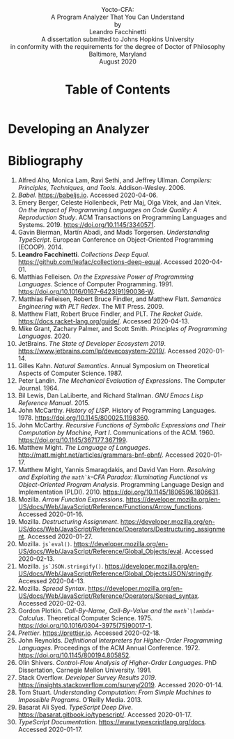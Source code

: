 <!DOCTYPE html>
<html lang="en">
<head>
<title>Yocto-CFA: A Program Analyzer That You Can Understand</title>
<meta name="author" content="Leandro Facchinetti">
<meta name="subject" content="TODO">
<meta name="keywords" content="todo, todo, ...">
</head>
<body>
<header>
<div class="title-page">
<div class="title">Yocto-CFA:<br>A Program Analyzer That You Can Understand</div>
<div class="author">by<br>Leandro Facchinetti</div>
<div class="statement">A dissertation submitted to Johns Hopkins University<br>in conformity with the requirements for the degree of Doctor of Philosophy</div>
<div class="publishing-location">Baltimore, Maryland<br>August 2020</div>
</div>

<!-- TODO
# Abstract

- **Primary Reader and Advisor:** Dr. Scott Fraser Smith.
- **Readers:** Dr. Zachary Eli Palmer and Dr. Matthew Daniel Green.
-->

<!-- TODO: # Acknowledgements -->

<!-- TODO: # Dedication -->

# Table of Contents

</header>
<main>

<!-- TODO:

# Introduction

- Link to GitHub
-->

# Developing an Analyzer

<!-- TODO: An overview of the rest of the section -->

<!--


## The Analyzed Language: Yocto-JavaScript


Our first decision when developing an analyzer is which language it should analyze. In this dissertation we are interested in analysis techniques for higher-order functions, a feature which is supported by most languages, including JavaScript, Java, Python, Ruby, and so forth.

From all these options, we would like to choose JavaScript because it is the most popular language among programmers~\cite{stack-overflow-developer-survey, jet-brains-developer-survey}, but JavaScript has many features besides higher-order functions that would complicate our analyzer, so we support only a \emph{subset} of JavaScript features that are related to higher-order functions, resulting in a language that we call \emph{Yocto-JavaScript} ($\mathrm{JavaScript} \times 10^{-24}$). By design, every Yocto-JavaScript program is also a JavaScript program, but the converse does not hold.

<fieldset>
<legend><strong>Advanced</strong></legend>

On the surface the choice of analyzed language is important because it determines how difficult the analyzer is to develop, but the analyzed language may also influence the analyzer’s precision and running time. For example, there is an analysis technique called $k$-CFA~\cite{k-cfa} that may be slower when applied to a language with higher-order functions than when applied to a language with objects, because the algorithmic complexity of the former is exponential and of the latter is polynomial~\cite{m-cfa}.

</fieldset>

<fieldset>
<legend><strong>Technical Terms</strong></legend>

Yocto-JavaScript is a representation of something called the \emph{$\lambda$-calculus}~\cite[§~6]{understanding-computation}.

</fieldset>

### Values in Yocto-JavaScript


JavaScript has many kinds of values: strings (for example, \mintinline{js}{"Leandro"}), numbers (for example, \mintinline{js}{29}), arrays (for example, \mintinline{js}{["Leandro", 29]}), objects (for example, \mintinline{js}!{ name: "Leandro", age: 29 }!), and so forth. From all these kinds of values, Yocto-JavaScript supports only one: functions.

An Yocto-JavaScript function is written as \mintinline{js}{<parameter> => <body>}, for example, \mintinline{js}{x => x}, in which the \mintinline{js}{<parameter>} is called \mintinline{js}{x} and the \mintinline{js}{<body>} is a reference to the variable \mintinline{js}{x} (see §~\ref{Operations in Yocto-JavaScript} for more on variable references). An Yocto-JavaScript function must have exactly one parameter. Because an Yocto-JavaScript function is a value, it may be passed as argument in a function call or returned as the result of a function call (see §~\ref{Operations in Yocto-JavaScript} for more on function calls).

<fieldset>
<legend><strong>Technical Terms</strong></legend>

The notation we use for writing functions is something called \emph{arrow function expressions}~\cite{javascript-arrow-function-expressions}. The function given as example is called the \emph{identity} function. The ability of acting as values is what characterizes these functions as \emph{higher-order}.

</fieldset>

### Operations in Yocto-JavaScript


JavaScript has many operations: strings may have its characters accessed (for example, \mintinline{js}{"Leandro"[2]}, which results in \mintinline{js}{"a"}), numbers may be added together (for example, \mintinline{js}{29 + 1}, which results in \mintinline{js}{30}), and so forth. From all these operations, Yocto-JavaScript supports only two: functions may be called and variables may be referenced.

A function call is written as \mintinline{js}{<function>(<argument>)}, for example, \mintinline{js}{f(a)}, in which the \mintinline{js}{<function>} is a hypothetical function \mintinline{js}{f} and the \mintinline{js}{<argument>} is a hypothetical argument \mintinline{js}{a}. An Yocto-JavaScript function call must have exactly one argument (because an Yocto-JavaScript function must have exactly one parameter; see §~\ref{Values in Yocto-JavaScript}). A variable reference is written as a bare identifier, for example, \mintinline{js}{x}.

The following is a complete Yocto-JavaScript program that exemplifies all the supported operations:

```js
(x => x)(y => y)
```

This program is a function call in which the \mintinline{js}{<function>} is \mintinline{js}{x => x} and the \mintinline{js}{<argument>} is \mintinline{js}{y => y}. When called, an Yocto-JavaScript function returns the result of computing its \mintinline{js}{<body>} and the \mintinline{js}{<body>} of \mintinline{js}{x => x} is a reference to the variable \mintinline{js}{x}, so \mintinline{js}{x => x} is a function that returns its argument unchanged and the final result of the example above is \mintinline{js}{y => y}.

In general, all kinds of Yocto-JavaScript expressions (function definitions, function calls, and variable references) may appear in the \mintinline{js}{<body>} of a function definition, or as the \mintinline{js}{<function>} or \mintinline{js}{<argument>} of a call; for example, in the program \mintinline{js}{(f(a))(b)} the function call \mintinline{js}{f(a)} appears as the \mintinline{js}{<function>} of a call.

We use parentheses to resolve ambiguities on where function definitions start and end, and in which order operations are computed. For example, given hypothetical functions \mintinline{js}{f}, \mintinline{js}{g}, and \mintinline{js}{h}, in \mintinline{js}{(f(g))(h)} the call \mintinline{js}{f(g)} happens first and the result is a function that is called with \mintinline{js}{h}, and in \mintinline{js}{f(g(h))} the call \mintinline{js}{g(h)} happens first and the result is passed as argument to \mintinline{js}{f}. If there are no parentheses, then nested function definitions are read right-to-left and a sequence of function calls are read left-to-right; for example, \mintinline{js}{x => y => x} is equivalent to \mintinline{js}{x => (y => x)} and \mintinline{js}{f(a)(b)} is equivalent to \mintinline{js}{(f(a))(b)}.

<fieldset>
<legend><strong>Technical Terms</strong></legend>

The order in which operations are computed is something called their \emph{precedence}, and operations that happen first are said to have \emph{higher precedence}. Because of the order in which they are read, function definitions are said to be \emph{right-associative} and function calls are said to be \emph{left-associative}.

</fieldset>

<fieldset>
<legend><strong>Advanced</strong></legend>


### The Computational Power of Yocto-JavaScript


Yocto-JavaScript has only a few features, which makes it the ideal language for discussing the analysis of higher-order functions, but is it \emph{too} simple? In other words, in the process of pairing down JavaScript to define Yocto-JavaScript, have we removed features that make the language incapable of some computations? Perhaps surprisingly, the answer is negative: Yocto-JavaScript is equivalent to JavaScript (and Java, Python, Ruby, and so forth) in the sense that, with some effort, any program in any one of these languages may be translated into an equivalent program in any other of these languages~\cite[§~6]{understanding-computation}.

As an example of how to carry out this translation, consider a JavaScript function of two parameters: \mintinline{js}{(x, y) => x}. This function is not supported by Yocto-JavaScript because it does not have exactly one parameter (see §~\ref{Values in Yocto-JavaScript}), but we may encode it as a function that receives the first parameter and returns another function that receives the second parameter: \mintinline{js}{x => (y => x)}. Similarly, we may encode a call with multiple arguments as a sequence of calls that passes one argument at a time; for example, \mintinline{js}{f(a, b)} may be encoded as \mintinline{js}{(f(a))(b)}.

<fieldset>
<legend><strong>Technical Terms</strong></legend>

All the languages we are considering are said to be equivalent in terms of \emph{computational power}: they are all \emph{Turing complete}~\cite[§~7]{understanding-computation}. The translation technique for functions with multiple arguments is called \emph{currying}~\cite[page~163]{understanding-computation}.

</fieldset>

For our goal of exploring analysis techniques, we are concerned only with computational power, but it is worth noting that programmers are more interested in other language properties: Does the language promote writing programs of higher quality? (It most probably does not~\cite{code-quality}.) Does the language improve productivity? Does the language work well for the domain of the problem? (For example, we would probably write an operating system in C and a web application in JavaScript, not the other way around.) Is the language more expressive than others? (Perhaps surprisingly, it is possible to make formal arguments about expressiveness without resorting to personal preference and anecdotal evidence~\cite{expressive-power}.) Despite having the same computational power as other languages, Yocto-JavaScript fares badly in these other aspects: it is remarkably unproductive and inexpressive.

### A Formal Grammar for Yocto-JavaScript


The description of Yocto-JavaScript given so far has been informal; the following is a grammar in \emph{Backus–Naur Form}~(BNF)~\cite{bnf}~\cite[§~4.2]{dragon-book} that formalizes it:

\begin{center}
\begin{tabular}{rcll}
$e$ & ::= & $\mintinline{js}{(}x\mintinline{js}{ => }e\mintinline{js}{)}$ | $e\mintinline{js}{(}e\mintinline{js}{)}$ | $x$ & Expressions \\
$x$ & ::= & \mintinline{text}{<A JavaScript Identifier>} & Variables \\
\end{tabular}
\end{center}


</fieldset>

## The Analyzer Language: TypeScript


After choosing our analyzed language (Yocto-JavaScript; see §~\ref{The Analyzed Language: Yocto-JavaScript}), we must decide in which language to develop the analyzer itself. Despite our analyzed language being based on JavaScript, we may choose to develop the analyzer in any language (for example, JavaScript, Java, Python, Ruby, and so forth), because the analyzer treats the analyzed program as data. Still, from all these options, JavaScript does offer some advantages: it is the most popular~\cite{stack-overflow-developer-survey, jet-brains-developer-survey}, and it includes convenient tools to manipulate JavaScript programs (and therefore Yocto-JavaScript programs as well; see §~\ref{Parser} and §~\ref{Step 0: Stringifier}). But JavaScript lacks a way to express the \emph{types} of data structures, functions, and so forth, which we will need (for example, see §~\ref{Data Structures to Represent Yocto-JavaScript Programs}), so we choose to implement our analyzer in a JavaScript extension with support for types called \emph{TypeScript}~\cite{typescript-documentation, typescript-deep-dive, understanding-typescript}.

## Step 0: Substitution-Based Interpreter


Having chosen the analyzed language (Yocto-JavaScript; see §~\ref{The Analyzed Language: Yocto-JavaScript}) and the language in which to develop the analyzer itself (TypeScript; see §~\ref{The Analyzer Language: TypeScript}), we are ready to start the series of Steps in the development of the analyzer. The first Step is an interpreter that executes Yocto-JavaScript programs and produces the same outputs that would be produced by a regular JavaScript interpreter. This is a good starting point for two reasons: first, this interpreter is the basis upon which we will build the analyzer; and second, the outputs of this interpreter are the ground truth against which we will validate the outputs of the analyzer.

### Architecture


Our interpreter is defined as a function called \mintinline{ts}{evaluate()}, which receives as parameter an Yocto-JavaScript program represented as a string and returns the result of running it.

The following are two examples of how we will be able to use \mintinline{ts}{evaluate()} by the end of Step~0 (the \mintinline{ts}{>} represents the console):

```ts
> evaluate("x => x")
"x => x"
> evaluate("(x => x)(y => y)")
"y => y"
```

The implementation of \mintinline{ts}{evaluate()} is separated into three parts called \mintinline{ts}{parse()}, \mintinline{ts}{run()}, and \mintinline{ts}{stringify()}:

\begin{center}
\includegraphics[page = 1]{images.pdf}
\end{center}

```ts
export function evaluate(input: string): string {
  return stringify(run(parse(input)));
}
```

The \mintinline{ts}{parse()} function prepares the \mintinline{ts}{input} for interpretation, converting it from a string into more convenient data structures (see §~\ref{Data Structures to Represent Yocto-JavaScript Programs} for more on these data structures). The \mintinline{ts}{run()} function is responsible for the interpretation itself. The \mintinline{ts}{stringify()} function converts the outputs of \mintinline{ts}{run()} into a human-readable format. In the following sections (§~\ref{Data Structures to Represent Yocto-JavaScript Programs}–§~\ref{An Operational Semantics for the Interpreter}) we address the implementation of \mintinline{ts}{run()}, deferring \mintinline{ts}{parse()} to §~\ref{Parser} and \mintinline{ts}{stringify()} to §~\ref{Step 0: Stringifier}.

In later Steps the implementations of \mintinline{ts}{run()} and \mintinline{ts}{stringify()} will change, but the architecture and therefore the implementations of \mintinline{ts}{evaluate()} and \mintinline{ts}{parse()} will remain the same.

<fieldset>
<legend><strong>Advanced</strong></legend>

The \mintinline{ts}{evaluate()} function is named after a native JavaScript function called \mintinline{ts}{eval()}~\cite{javascript-eval}, which is similar to \mintinline{ts}{evaluate()} but for JavaScript programs instead of Yocto-JavaScript. The \mintinline{ts}{strinfigy()} function is named after a native JavaScript function called \mintinline{ts}{JSON.stringify()}~\cite{javascript-json-stringify}, which is used in the implementation (see §~\ref{Step 1: Stringifier}).

</fieldset>

### Data Structures to Represent Yocto-JavaScript Programs


The \mintinline{ts}{evaluate()} function receives an Yocto-JavaScript program represented as a string (see §~\ref{Architecture}), which is convenient for humans to write and read, but inconvenient for \mintinline{ts}{run()} to manipulate directly, because \mintinline{ts}{run()} is concerned with the \emph{structure} of the program instead of the \emph{text}: from \mintinline{ts}{run()}’s perspective it does not matter, for example, whether a function is written as \mintinline{js}{x => x} or as \mintinline{js}{x=>x}. So before \mintinline{ts}{run()} starts interpreting the program, \mintinline{ts}{parse()} transforms it from a string into more convenient data structures (see §~\ref{Parser} for \mintinline{ts}{parse()}’s implementation).

<fieldset>
<legend><strong>Technical Terms</strong></legend>

The process of converting a program represented as a string into more convenient data structures is known as \emph{parsing}, and the data structures are called the \emph{Abstract Syntax Tree}~(AST) of the program~\cite[§~4]{dragon-book}.

</fieldset>

The following are two examples of Yocto-JavaScript programs followed by the data structures used to represent them, first in a high-level graphical representation and then in an equivalent low-level textual representation:

```ts
> parse("x => x")
```
\includegraphics[page = 2]{images.pdf}
```ts
{
  "type": "ArrowFunctionExpression",
  "params": [
    {
      "type": "Identifier",
      "name": "x"
    }
  ],
  "body": {
    "type": "Identifier",
    "name": "x"
  }
}
```

```ts
> parse("(x => x)(y => y)")
```
\includegraphics[page = 3]{images.pdf}
```ts
{
  "type": "CallExpression",
  "callee": {
    "type": "ArrowFunctionExpression",
    "params": [
      {
        "type": "Identifier",
        "name": "x"
      }
    ],
    "body": {
      "type": "Identifier",
      "name": "x"
    }
  },
  "arguments": [
    {
      "type": "ArrowFunctionExpression",
      "params": [
        {
          "type": "Identifier",
          "name": "y"
        }
      ],
      "body": {
        "type": "Identifier",
        "name": "y"
      }
    }
  ]
}
```

We choose to represent Yocto-JavaScript programs with the data structures above because they follow a specification called ESTree~\cite{estree}, and by adhering to this specification we may reuse tools from the JavaScript ecosystem (see §~\ref{Parser} and §~\ref{Step 0: Stringifier}).

In general, the data structures used to represent Yocto-JavaScript programs are of the following types (written as TypeScript types adapted from the ESTree types~\cite{estree-types} to include only the features supported by Yocto-JavaScript):

```ts
type Expression = ArrowFunctionExpression | CallExpression | Identifier;

type ArrowFunctionExpression = {
  type: "ArrowFunctionExpression";
  params: [Identifier];
  body: Expression;
};

type CallExpression = {
  type: "CallExpression";
  callee: Expression;
  arguments: [Expression];
};

type Identifier = {
  type: "Identifier";
  name: string;
};
```

<fieldset>
<legend><strong>Advanced</strong></legend>

The definitions above correspond to elements of the Yocto-JavaScript grammar (see §~\ref{A Formal Grammar for Yocto-JavaScript}); for example, \mintinline{ts}{Expression} corresponds to $e$.

</fieldset>

In later Steps almost everything about the interpreter will change, but the data structures used to represent Yocto-JavaScript programs will remain the same.

### An Expression That Already Is a Value


\begin{center}
\begin{tabular}{ll}
\textbf{Example Program} & \mintinline{js}{x => x} \\
\textbf{Current Output} & — \\
\textbf{Expected Output} & \mintinline{js}{x => x} \\
\end{tabular}
\end{center}

We start the definition of \mintinline{ts}{run()} by considering the example above. As mentioned in §~\ref{Data Structures to Represent Yocto-JavaScript Programs}, the \mintinline{ts}{run()} function receives as parameter an Yocto-JavaScript program represented as an \mintinline{ts}{Expression}. The \mintinline{ts}{run()} function is then responsible for interpreting the program and producing a value. In Yocto-JavaScript, the only kind of value is a function (see §~\ref{Values in Yocto-JavaScript}), so we start the implementation of \mintinline{ts}{run()} with the following (we use \mintinline{ts}{throw} as a placeholder for code that has not be written yet to prevent the TypeScript compiler from signaling type errors):

```ts
type Value = ArrowFunctionExpression;

function run(expression: Expression): Value {
  throw new Error("NOT IMPLEMENTED YET");
}
```

The first thing that \mintinline{ts}{run()} has to do is determine which type of \mintinline{ts}{expression} it is given:

```ts{2-9}
function run(expression: Expression): Value {
  switch (expression.type) {
    case "ArrowFunctionExpression":
      throw new Error("NOT IMPLEMENTED YET");
    case "CallExpression":
      throw new Error("NOT IMPLEMENTED YET");
    case "Identifier":
      throw new Error("NOT IMPLEMENTED YET");
  }
}
```

In our current example, the \mintinline{ts}{expression} already is a \mintinline{ts}{Value}, so it may be returned unchanged:

```ts{3}
// run()
case "ArrowFunctionExpression":
  return expression;
```

### A Call Involving Immediate Functions


\begin{center}
\begin{tabular}{ll}
\textbf{Example Program} & \mintinline{js}{(x => x)(y => y)} \\
\textbf{Current Output} & \mintinline{text}{NOT IMPLEMENTED YET} \\
\textbf{Expected Output} & \mintinline{js}{y => y} \\
\end{tabular}
\end{center}

Interpreting function calls is the main responsibility of our interpreter. There are several techniques to do this and in Step~0 we use one of the simplest: when the interpreter encounters a function call, it substitutes the variable references in the body of the function that is called with the argument that is passed. This is similar to how we reason about functions in mathematics; for example, given the function $f(x) = x + 1$, we calculate $f(29)$ by substituting the references to $x$ in $f$ with the argument $29$: $f(29) = 29 + 1$. The implementation of this substitution technique starts in this section and will only be complete in §~\ref{Substitution in Function Calls}.

In the example we are considering both the function that is called (\mintinline{js}{x => x}) and the argument (\mintinline{js}{y => y}) are immediate functions, as opposed to being the result of other operations, so for now we may limit the interpreter to handle only this case:

```ts{3-7}
// run()
case "CallExpression":
  if (
    expression.callee.type !== "ArrowFunctionExpression" ||
    expression.arguments[0].type !== "ArrowFunctionExpression"
  )
    throw new Error("NOT IMPLEMENTED YET");
  throw new Error("NOT IMPLEMENTED YET");
```

Next, we unpack the called function (using something called \emph{destructuring assignment}~\cite{javascript-destructuring-assignment}) and the argument:

```ts{8-12}
// run()
case "CallExpression":
  if (
    expression.callee.type !== "ArrowFunctionExpression" ||
    expression.arguments[0].type !== "ArrowFunctionExpression"
  )
    throw new Error("NOT IMPLEMENTED YET");
  const {
    params: [parameter],
    body,
  } = expression.callee;
  const argument = expression.arguments[0];
  throw new Error("NOT IMPLEMENTED YET");
```

Finally, we setup an auxiliary function called \mintinline{ts}{substitute()} that implements the traversal of the \mintinline{ts}{body} looking for references to \mintinline{ts}{parameter} and substituting them:

\begin{center}
\includegraphics[page = 4]{images.pdf}
\end{center}

```ts{13-19}
// run()
case "CallExpression":
  if (
    expression.callee.type !== "ArrowFunctionExpression" ||
    expression.arguments[0].type !== "ArrowFunctionExpression"
  )
    throw new Error("NOT IMPLEMENTED YET");
  const {
    params: [parameter],
    body,
  } = expression.callee;
  const argument = expression.arguments[0];
  const substitutedBody = substitute(body);
  if (substitutedBody.type !== "ArrowFunctionExpression")
    throw new Error("NOT IMPLEMENTED YET");
  return substitutedBody;
  function substitute(expression: Expression): Expression {
    throw new Error("NOT IMPLEMENTED YET");
  }
```

Similar to \mintinline{ts}{run()} itself, \mintinline{ts}{substitute()} starts by determining which type of \mintinline{ts}{expression} is passed to it:

```ts{2-9}
function substitute(expression: Expression): Expression {
  switch (expression.type) {
    case "ArrowFunctionExpression":
      throw new Error("NOT IMPLEMENTED YET");
    case "CallExpression":
      throw new Error("NOT IMPLEMENTED YET");
    case "Identifier":
      throw new Error("NOT IMPLEMENTED YET");
  }
}
```

In our current example the \mintinline{ts}{expression} is \mintinline{ts}{x}, an \mintinline{ts}{Identifier}, and it must be substituted with the \mintinline{ts}{argument}:

\begin{center}
\includegraphics[page = 5]{images.pdf}
\end{center}

```ts{3}
// substitute()
case "Identifier":
  return argument;
```

### Substitution in Function Definitions


\begin{center}
\begin{tabular}{ll}
\textbf{Example Program} & \mintinline{js}{(x => z => x)(y => y)} \\
\textbf{Current Output} & \mintinline{text}{NOT IMPLEMENTED YET} \\
\textbf{Expected Output} & \mintinline{js}{z => y => y} \\
\end{tabular}
\end{center}

When \mintinline{ts}{substitute()} (see §~\ref{A Call Involving Immediate Functions}) starts traversing the \mintinline{ts}{body} of the example above, the \mintinline{ts}{expression} is an \mintinline{ts}{ArrowFunctionExpression} (\mintinline{js}{z => x}), and we want substitution to proceed deeper to find and substitute \mintinline{js}{x}, so we call \mintinline{ts}{substitute()} recursively (we use a feature called \emph{spread syntax}~\cite{javascript-spread-syntax} to build an \mintinline{ts}{expression} based on the existing one with a new \mintinline{ts}{body}):

\begin{center}
\includegraphics[page = 6]{images.pdf}
\end{center}

```ts{3-6}
// substitute()
case "ArrowFunctionExpression":
  return {
    ...expression,
    body: substitute(expression.body),
  };
```

### Name Mismatch

\begin{center}
\begin{tabular}{ll}
\textbf{Example Program} & \mintinline{js}{(x => z => z)(y => y)} \\
\textbf{Current Output} & \mintinline{js}{z => y => y} \\
\textbf{Expected Output} & \mintinline{js}{z => z} \\
\end{tabular}
\end{center}

The implementation of \mintinline{ts}{substitute()} in the case of \mintinline{ts}{Identifier} introduced in §~\ref{A Call Involving Immediate Functions} \emph{always} substitutes variable references, regardless of whether they refer to the \mintinline{ts}{parameter} of the called function. For example, in the program above \mintinline{ts}{substitute()} is substituting the \mintinline{js}{z} even though the \mintinline{ts}{parameter} is \mintinline{js}{x}. To fix this, we check whether the variable reference matches the \mintinline{ts}{parameter}, and if it does not then we prevent the substitution by retuning the variable reference unchanged:

```ts{3}
// substitute()
case "Identifier":
  if (expression.name !== parameter.name) return expression;
  return argument;
```

### Name Reuse


\begin{center}
\begin{tabular}{ll}
\textbf{Example Program} & \mintinline{js}{(x => x => x)(y => y)} \\
\textbf{Current Output} & \mintinline{js}{x => y => y} \\
\textbf{Expected Output} & \mintinline{js}{x => x} \\
\end{tabular}
\end{center}

In the program above, there are two options for the variable reference \mintinline{js}{x} on the right of the second \mintinline{js}{=>}: it may refer to the first (outer) \mintinline{js}{x} on the left of the first \mintinline{js}{=>}, in which case the output of the program would be \mintinline{js}{x => y => y}; or it may refer to the second (inner) \mintinline{js}{x} on the left of the second \mintinline{js}{=>}, in which case the output of the program would be \mintinline{js}{x => x}:

\begin{center}
\includegraphics[page = 7]{images.pdf}
\end{center}

Currently \mintinline{ts}{substitute()} is implementing Option~1, but this leads to an issue: we are not able to reason about the inner function \mintinline{js}{x => x} independently; we must know where it appears and whether a variable called \mintinline{js}{x} is already defined there.

<fieldset>
<legend><strong>Technical Terms</strong></legend>

We say that the problem with Option~1 is that it defeats something called \emph{local reasoning}. We say that Option~2 exhibits a behavior called \emph{shadowing}, and that the outer \mintinline{js}{x} is \emph{shadowed} by the inner \mintinline{js}{x}, because there is no way to refer to the outer \mintinline{js}{x} from the body of the inner function.

</fieldset>

We avoid this issue by modifying \mintinline{ts}{substitute()} to implement Option~2, which is also the choice of JavaScript and every other popular programming language. We change \mintinline{ts}{substitute()}’s behavior when encountering a function definition so that if the parameter of the function definition matches the parameter that \mintinline{ts}{subsitute()} is looking for, then \mintinline{ts}{subsitute()} returns the function unchanged, preventing further substitution (there is no recursive call to \mintinline{ts}{substitute()} in this case):

```ts{3}
// substitute()
case "ArrowFunctionExpression":
  if (expression.params[0].name === parameter.name) return expression;
  return {
    ...expression,
    body: substitute(expression.body),
  };
```

### Substitution in Function Calls


\begin{center}
\begin{tabular}{ll}
\textbf{Example Program} & \mintinline{js}{(x => z => x(x))(y => y)} \\
\textbf{Current Output} & \mintinline{text}{NOT IMPLEMENTED YET} \\
\textbf{Expected Output} & \mintinline{js}{z => (y => y)(y => y)} \\
\end{tabular}
\end{center}

This case is similar to §~\ref{Substitution in Function Definitions}: all \mintinline{ts}{substitute()} has to do is continue traversing the function call recursively:

```ts{3-7}
// substitute()
case "CallExpression":
  return {
    ...expression,
    callee: substitute(expression.callee),
    arguments: [substitute(expression.arguments[0])],
  };
```

### An Argument That Is Not Immediate


\begin{center}
\begin{tabular}{ll}
\textbf{Example Program} & \mintinline{js}{(x => z => x)((a => a)(y => y))} \\
\textbf{Current Output} & \mintinline{text}{NOT IMPLEMENTED YET} \\
\textbf{Expected Output} & \mintinline{js}{z => y => y} \\
\end{tabular}
\end{center}

In all example programs we considered so far the argument to a function call is an immediate function definition, but in general arguments may be the result of function calls themselves. We fix this by calling \mintinline{ts}{run()} recursively on the argument (we also remove the check that the argument is an immediate function definition; if it is, then the recursive call to \mintinline{ts}{run()} returns the immediate function unchanged; see §~\ref{An Expression That Already Is a Value}):

```ts{3-4,9}
// run()
case "CallExpression":
  if (expression.callee.type !== "ArrowFunctionExpression")
    throw new Error("NOT IMPLEMENTED YET");
  const {
    params: [parameter],
    body,
  } = expression.callee;
  const argument = run(expression.arguments[0]);
  const substitutedBody = substitute(body);
  if (substitutedBody.type !== "ArrowFunctionExpression")
    throw new Error("NOT IMPLEMENTED YET");
  return substitutedBody;
  function substitute(expression: Expression): Expression {
    // ...
  }
```

<fieldset>
<legend><strong>Technical Terms</strong></legend>

This technique of calling \mintinline{ts}{run()} recursively to produce an immediate function for the argument characterizes the interpreter as \emph{big-step}.

</fieldset>

<fieldset>
<legend><strong>Advanced</strong></legend>

The notion that the argument is interpreted to produce a value as soon as the function call is encountered characterizes Yocto-JavaScript as a \emph{call-by-value} language~\cite{call-by-name-call-by-value-and-the-lambda-calculus}. JavaScript itself and most other popular programming languages are call-by-value as well, but there is a notable exception, Haskell, which is a \emph{call-by-need} language. In a call-by-need language the argument is interpreted only if it is \emph{needed}, for example, if it is used in the function position of another call (see §~\ref{A Function That Is Not Immediate}), or if it is the result of the program (see §~\ref{Continuing to Run After a Function Call}). In a call-by-need language the result of the program above would be \mintinline{js}{z => ((a => a)(y => y))}. And there is yet another policy for when to interpret arguments called \emph{call-by-name}: the difference between call-by-name and call-by-need is that in a call-by-name language the an argument may be computed multiple times if it is used multiple times, but in a call-by-need language an argument is guaranteed to be computed at most once.

</fieldset>

### A Function That Is Not Immediate


\begin{center}
\begin{tabular}{ll}
\textbf{Example Program} & \mintinline{js}{((z => z)(x => x))(y => y)} \\
\textbf{Current Output} & \mintinline{text}{NOT IMPLEMENTED YET} \\
\textbf{Expected Output} & \mintinline{js}{y => y} \\
\end{tabular}
\end{center}

This is the dual of §~\ref{An Argument That Is Not Immediate} for the called function, and the solution is the same: to call \mintinline{ts}{run()} recursively (we also remove the check of whether the function is immediate):

```ts{6}
// run()
case "CallExpression":
  const {
    params: [parameter],
    body,
  } = run(expression.callee);
  const argument = run(expression.arguments[0]);
  const substitutedBody = substitute(body);
  if (substitutedBody.type !== "ArrowFunctionExpression")
    throw new Error("NOT IMPLEMENTED YET");
  return substitutedBody;
  function substitute(expression: Expression): Expression {
    // ...
  }
```

### Continuing to Run After a Function Call


\begin{center}
\begin{tabular}{ll}
\textbf{Example Program} & \mintinline{js}{(x => (z => z)(x))(y => y)} \\
\textbf{Current Output} & \mintinline{text}{NOT IMPLEMENTED YET} \\
\textbf{Expected Output} & \mintinline{js}{y => y} \\
\end{tabular}
\end{center}

This is similar to §~\ref{An Argument That Is Not Immediate} and §~\ref{A Function That Is Not Immediate}: the result of substitution may be not an immediate function but another call, and more work may be necessary to interpret it. We solve this with yet another recursive call to \mintinline{ts}{evaluate()} (we also remove yet another check and inline the \mintinline{ts}{substitutedBody} variable):

```ts{8}
// run()
case "CallExpression":
  const {
    params: [parameter],
    body,
  } = run(expression.callee);
  const argument = run(expression.arguments[0]);
  return run(substitute(body));
  function substitute(expression: Expression): Expression {
    // ...
  }
```

### A Reference to an Undefined Variable

\begin{center}
\begin{tabular}{ll}
\textbf{Example Program} & \mintinline{js}{(x => y)(y => y)} \\
\textbf{Current Output} & \mintinline{text}{NOT IMPLEMENTED YET} \\
\textbf{Expected Output} & \mintinline{text}{Reference to undefined variable: y} \\
\end{tabular}
\end{center}

The only case in which \mintinline{ts}{run()} may encounter a variable reference directly is if the referenced variable is undefined, otherwise \mintinline{ts}{substitute()} would have already substituted it (see §~\ref{A Call Involving Immediate Functions}–§~\ref{Continuing to Run After a Function Call}). In this case, we throw an exception:

```ts{3}
// run()
case "Identifier":
  throw new Error(`Reference to undefined variable: ${expression.name}`);
```

\begin{center}
\begin{tabular}{ll}
\textbf{Example Program} & \mintinline{js}{x => y} \\
\textbf{Current Output} & \mintinline{js}{x => y} \\
\textbf{Expected Output} & \mintinline{js}{x => y} \\
\end{tabular}
\end{center}

If the reference to an undefined variable occurs in the body of a function that is not called, then we do not reach the case addressed in this section and an exception is not thrown. This is consistent with JavaScript’s behavior.

### The Entire Runner


The implementation of the \mintinline{ts}{run()} function is complete:

```ts{number}
type Value = ArrowFunctionExpression;

function run(expression: Expression): Value {
  switch (expression.type) {
    case "ArrowFunctionExpression":
      return expression;
    case "CallExpression":
      const {
        params: [parameter],
        body,
      } = run(expression.callee);
      const argument = run(expression.arguments[0]);
      return run(substitute(body));
      function substitute(expression: Expression): Expression {
        switch (expression.type) {
          case "ArrowFunctionExpression":
            if (expression.params[0].name === parameter.name) return expression;
            return {
              ...expression,
              body: substitute(expression.body),
            };
          case "CallExpression":
            return {
              ...expression,
              callee: substitute(expression.callee),
              arguments: [substitute(expression.arguments[0])],
            };
          case "Identifier":
            if (expression.name !== parameter.name) return expression;
            return argument;
        }
      }
    case "Identifier":
      throw new Error(`Reference to undefined variable: ${expression.name}`);
  }
}
```

<fieldset>
<legend><strong>Advanced</strong></legend>

### An Operational Semantics for the Interpreter


What we accomplished so far in this section is more than defining an interpreter for Yocto-JavaScript; we also defined formally the \emph{meaning} of Yocto-JavaScript programs: an Yocto-JavaScript program means what the interpreter produces for it. The definition of the meaning of programs in a language is something called the \emph{semantics} of the language, and there are several techniques to specify semantics; the one we are using so far is known as a \emph{definitional interpreter}~\cite{definitional-interpreters}.

A definitional interpreter has some advantages over other techniques for specifying semantics: it is easier to understand for most programmers, and it is executable. But a definitional interpreter also has one disadvantage: to understand the meaning of an Yocto-JavaScript program we have to understand an interpreter written in TypeScript. To address this, there are other techniques for defining semantics that do not depend on other programming languages, and in this section we introduce one of them: \emph{operational semantics}~\cite{operational-semantics, semantics-engineering, pl-book}.

First, we extend the grammar from §~\ref{A Formal Grammar for Yocto-JavaScript} with the notion of values that is equivalent to the type \mintinline{ts}{Value} (see §~\ref{Step 0: The Entire Runner}, line 1):

\begin{center}
\begin{tabular}{rcll}
$v$ & ::= & $x\mintinline{js}{ => }e$ & Values \\
\end{tabular}
\end{center}

Next, we define a \emph{relation} $e \Rightarrow v$ using \emph{inference rules} that are equivalent to the behavior of \mintinline{ts}{run()} (see §~\ref{Step 0: The Entire Runner}, lines 3–36):

\begin{mathpar}
\inferrule
{ }
{v \Rightarrow v}

\inferrule
{
e_{f} \Rightarrow x_{p}\mintinline{js}{ => }e_{b} \\
e_{a} \Rightarrow v_{a} \\
e_{b}[x_{p} \backslash v_{a}] \Rightarrow v \\
}
{e_{f}\mintinline{js}{(}e_{a}\mintinline{js}{)} \Rightarrow v}
\end{mathpar}

Finally, we define a \emph{metafunction} $e[x \backslash v] = e$ that is equivalent to the behavior of \mintinline{ts}{substitute()} (see §~\ref{Step 0: The Entire Runner}, lines 14–32):

\begin{center}
\begin{tabular}{rcll}
$(x\mintinline{js}{ => }e)[x_{p} \backslash v_{a}]$ & = & $x\mintinline{js}{ => }(e[x_{p} \backslash v_{a}])$ & if $x \neq x_{p}$ \\
$(x_{p}\mintinline{js}{ => }e)[x_{p} \backslash v_{a}]$ & = & $x_{p}\mintinline{js}{ => }e$ & \\
$(e_{f}\mintinline{js}{(}e_{a}\mintinline{js}{)})[x_{p} \backslash v_{a}]$ & = & $(e_{f}[x_{p} \backslash v_{a}])\mintinline{js}{(}(e_{a}[x_{p} \backslash v_{a}])\mintinline{js}{)}$ & \\
$x[x_{p} \backslash v_{a}]$ & = & $x$ & if $x \neq x_{p}$ \\
$x_{p}[x_{p} \backslash v_{a}]$ & = & $v_{a}$ & \\
\end{tabular}
\end{center}

</fieldset>

### Parser


The parser is responsible for converting an Yocto-JavaScript program written as a string into data structures that are more convenient for the runner to manipulate (see §~\ref{Architecture} for a high-level view of the architecture and §~\ref{Data Structures to Represent Yocto-JavaScript Programs} for the definition of the data structures). We choose to represent Yocto-JavaScript programs with data structures that are compatible with a specification for representing JavaScript programs called ESTree~\cite{estree, estree-types} because it allows us to reuse tools from the JavaScript ecosystem, including a parser called Esprima~\cite{esprima}, and the Esprima Interactive Online Demonstration~\cite{esprima-demonstration}, which shows the data structures used to represent a given program.

Our strategy to implement the Yocto-JavaScript parser is to delegate most of the work to Esprima and check that the program is using only features supported by Yocto-JavaScript. The following is the full implementation of the parser:

```ts{number}
function parse(input: string): Expression {
  const program = esprima.parseScript(input, { range: true }, checkFeatures);
  const expression = (program as any).body[0].expression as Expression;
  return expression;
  function checkFeatures(node: estree.Node): void {
    switch (node.type) {
      case "Program":
        if (node.body.length !== 1)
          throw new Error(
            "Unsupported Yocto-JavaScript feature: Program with multiple statements"
          );
        break;
      case "ExpressionStatement":
        break;
      case "ArrowFunctionExpression":
        break;
      case "CallExpression":
        if (node.arguments.length !== 1)
          throw new Error(
            "Unsupported Yocto-JavaScript feature: CallExpression with multiple arguments"
          );
        break;
      case "Identifier":
        break;
      default:
        throw new Error(`Unsupported Yocto-JavaScript feature: ${node.type}`);
    }
  }
}
```

\begin{description}
\item [Line 1:]

The parser is defined as a function called \mintinline{ts}{parse()}, which receives the program \mintinline{ts}{input} represented as a \mintinline{ts}{string} and returns an \mintinline{ts}{Expression} (see §~\ref{Data Structures to Represent Yocto-JavaScript Programs}).

\item [Line 2:]

Call \mintinline{ts}{esprima.parseScript()}, which parses the \mintinline{ts}{input} as a JavaScript program and produces a data structure following the ESTree specification. The \mintinline{ts}{esprima.parseScript()} function also detects syntax errors, for example, in the program \mintinline{js}{x =>}, which is missing the function body.

The \mintinline{ts}{{ range: true }} argument causes Esprima to include in the generated data structures some information about the part of the \mintinline{ts}{input} from where they came. We do not use this information (it is not even part of the definition of the data structures; see §~\ref{Data Structures to Represent Yocto-JavaScript Programs}), but in programs with expressions that repeat, for example, \mintinline{ts}{x => x => x}, this information distinguishes the \mintinline{ts}{x}s.

We pass as argument to \mintinline{ts}{esprima.parseScript()} a function called \mintinline{ts}{checkFeatures()} which is called with every fragment of data structure that represents a part of the program. The purpose of \mintinline{ts}{checkFeatures()} is to check that the program uses only the features that are supported by Yocto-JavaScript.

\item [Line 3:]

Extract the single \mintinline{ts}{Expression} from within the \mintinline{ts}{Program} returned by \mintinline{ts}{esprima.parseScript()}. The \mintinline{ts}{as <something>} forms sidestep the TypeScript type checker and assert that the \mintinline{ts}{expression} is of the correct type. This is safe to do because of \mintinline{ts}{checkFeatures()}.

\item [Line 5:]

The \mintinline{ts}{checkFeatures()} function, which is passed to \mintinline{ts}{esprima.parseScript()} is called with every fragment of data structure used to represent the program. These fragments are called \emph{nodes}, because the data structure as a whole forms a \emph{tree}, also known as the \emph{Abstract Syntax Tree}~(AST) of the program (see §~\ref{Data Structures to Represent Yocto-JavaScript Programs}). The \mintinline{ts}{checkFeatures()} does not return anything (\mintinline{ts}{void}); its purpose is only to throw an exception in case the program uses a feature that is not supported by Yocto-JavaScript.

\item [Lines 6, 7, 13, 15, 17, 23, 25:]

Similar to \mintinline{ts}{run()} and \mintinline{ts}{substitute()} (see §~\ref{Step 0: The Entire Runner}), \mintinline{ts}{checkFeatures()} starts by determining which type of \mintinline{ts}{estree.Node} it is given.

\item [Lines 8–11:]

Check that the \mintinline{ts}{Program} contains a single statement. This prevents programs such as \mintinline{js}{x => x; y => y}.

\item [Lines 13, 15:]

\mintinline{ts}{ExpressionStatement}s and \mintinline{ts}{ArrowFunctionExpression}s are supported in Yocto-JavaScript unconditionally. We could check that the \mintinline{ts}{ArrowFunctionExpression} includes only one parameter and that this parameter is a variable (as opposed to being a pattern such as \mintinline{js}{[x, y]}, for example), but this would be redundant because Esprima already calls \mintinline{ts}{checkFeatures()} with other unsupported \mintinline{ts}{node}s that subsume these cases. For example, given the program \mintinline{js}{(x, y) => x}, which is a function of multiple parameters, Esprima calls \mintinline{ts}{checkFeatures()} with a \mintinline{ts}{node} of type \mintinline{ts}{SequenceExpression}. Similarly, given the program \mintinline{js}{([x, y]) => x}, which is a function in which the parameter is a pattern, Esprima calls \mintinline{ts}{checkFeatures()} with a \mintinline{ts}{node} of type \mintinline{ts}{ArrayExpression}.

\item [Lines 18–21:]

Check that the \mintinline{ts}{CallExpression} contains a single argument. This prevents programs such as \mintinline{js}{f(a, b)}.

\item [Line 23:]

\mintinline{ts}{Identifier}s are supported in Yocto-JavaScript unconditionally. An \mintinline{ts}{Identifier} may be an expression or the parameter of an \mintinline{ts}{ArrowFunctionExpression}.

\item [Line 26:]

All other types of \mintinline{ts}{estree.Node} are not supported by Yocto-JavaScript. This includes programs such as \mintinline{js}{29} (\mintinline{ts}{estree.Literal}) and \mintinline{js}{const f = x => x} (\mintinline{ts}{estree.VariableDeclarator}).
\end{description}

In later Steps almost everything about the interpreter will change, but the parser will remain the same.

### Stringifier


The stringifier transforms a \mintinline{ts}{Value} produced by \mintinline{ts}{run()} into a human-readable format (see §~\ref{Architecture} for a high-level view of the architecture). Similar to what happened in the parser (see §~\ref{Parser}), we may implement the stringifier by reusing existing tools from the JavaScript ecosystem, because we are representing Yocto-JavaScript programs and values with data structures that follow the ESTree specification. In particular, we use a library called Escodegen~\cite{escodegen} to generate a string representation of an ESTree data structure, and a library called Prettier~\cite{prettier} to format that string. The following is the full implementation of the stringifier:

```ts{number}
function stringify(value: Value): string {
  return prettier
    .format(escodegen.generate(value), {
      parser: "babel",
      semi: false,
      arrowParens: "avoid",
    })
    .trim();
}
```

\begin{description}
\item [Line 4:]

Prettier needs to parse and regenerate the string representing the value, in an architecture similar to that of the interpreter (see §~\ref{Architecture}), and it may use different parsers. We choose Babel~\cite{babel}, which is the default parser for JavaScript (Prettier also supports formatting other languages, for example, TypeScript and Markdown).

\item [Line 5:]

Instruct Prettier not to produce semicolons at the end of the line, for example, \mintinline{js}{x => y} instead of \mintinline{js}{x => y;}.

\item [Line 6:]

Instruct Prettier not to wrap parameters in parentheses, for example, \mintinline{js}{x => y} instead of \mintinline{js}{(x) => y}.

\item [Line 8:]

Remove the newline at the end of the output produced by Prettier.
\end{description}

### Programs That Do Not Terminate


\begin{center}
\begin{tabular}{ll}
\textbf{Example Program} & \mintinline{js}{(f => f(f))(f => f(f))} \\
\textbf{Current Output} & \mintinline{text}{DOES NOT TERMINATE} \\
\textbf{Expected Output} & \mintinline{text}{DOES NOT TERMINATE} \\
\end{tabular}
\end{center}

<fieldset>
<legend><strong>Technical Terms</strong></legend>

This example program is also known as the \emph{$\Omega$-combinator}. The function \mintinline{js}{f => f(f)} that is part of this program is also known as the \emph{$U$-combinator} ($\Omega = (U)(U)$).

</fieldset>

Yocto-JavaScript may express any program that a computer may run (see §~\ref{The Computational Power of Yocto-JavaScript}), including some programs that do not terminate. For example, consider the program above, which is the shortest non-terminating program in Yocto-JavaScript. The following is a trace of the first call to \mintinline{ts}{run()}:

\begin{center}
\begin{tabular}{rrcl}
\textbf{Line} & \multicolumn{1}{l}{(see §~\ref{Step 0: The Entire Runner})} & & \\
3 & \mintinline{ts}{expression} & = & \mintinline{js}{(f => f(f))(f => f(f))} \\
9 & \mintinline{ts}{parameter} & = & \mintinline{js}{f} \\
10 & \mintinline{ts}{body} & = & \mintinline{js}{f(f)} \\
12 & \mintinline{ts}{argument} & = & \mintinline{js}{f => f(f)} \\
13 & \mintinline{ts}{substitute(body)} & = & \mintinline{js}{(f => f(f))(f => f(f))} \\
\end{tabular}
\end{center}

The result of substitution is the same as the initial expression, so when it is passed as argument to the recursive call to \mintinline{ts}{run()} in line~13, it causes \mintinline{ts}{run()} to go into an infinite loop.

\begin{center}
\begin{tabular}{ll}
\textbf{Example Program} & \mintinline{js}{(f => (f(f))(f(f)))(f => (f(f))(f(f)))} \\
\textbf{Current Output} & \mintinline{text}{DOES NOT TERMINATE} \\
\textbf{Expected Output} & \mintinline{text}{DOES NOT TERMINATE} \\
\end{tabular}
\end{center}

There are also programs for which interpretation does not terminate that never produce the same expression twice. For example, consider the program above, which is a variation of the first program in which every variable reference to \mintinline{js}{f} has been replaced with \mintinline{js}{f(f)}. The following is a trace of the first call to \mintinline{ts}{run()}:

\begin{center}
\begin{tabular}{rrcl}
\textbf{Line} & \multicolumn{1}{l}{(see §~\ref{Step 0: The Entire Runner})} & & where \mintinline{js}{F = f => (f(f))(f(f))} \\
3 & \mintinline{ts}{expression} & = & \mintinline{js}{F(F)} \\
9 & \mintinline{ts}{parameter} & = & \mintinline{js}{f} \\
10 & \mintinline{ts}{body} & = & \mintinline{js}{(f(f))(f(f))} \\
12 & \mintinline{ts}{argument} & = & \mintinline{js}{F} \\
13 & \mintinline{ts}{substitute(body)} & = & \mintinline{js}{(F(F))(F(F))} \\
\end{tabular}
\end{center}

The result of substitution (\mintinline{js}{(F(F))(F(F))}) is an expression that contains the initial expression (the first \mintinline{js}{F(F)}) in addition to some extra work (the second \mintinline{js}{F(F)}), so when it is passed as argument to the recursive call to \mintinline{ts}{run()} in line~13, it causes \mintinline{ts}{run()} to go into an infinite loop. Unlike what happened in the first example, when interpreting this program the expressions that are passed to \mintinline{ts}{run()} never repeat themselves:

\begin{center}
\begin{tabular}{l}
\mintinline{js}{(F(F))} \\
\mintinline{js}{(F(F))(F(F))} \\
\mintinline{js}{(F(F))(F(F))(F(F))} \\
\mintinline{js}{(F(F))(F(F))(F(F))(F(F))} \\
\multicolumn{1}{c}{$\vdots$} \\
\end{tabular}
\end{center}

Non-termination is what we expect from an interpreter, but not from an analyzer, and as the second example demonstrates, preventing non-termination is not as simple as checking whether \mintinline{ts}{run()} is being called with the same expression multiple times. As we move forward from an interpreter to an analyzer in the next Steps one of the main issues we address is termination: even if it takes a long time, an analyzer must eventually finish its work regardless of the program it is given.

<fieldset>
<legend><strong>Advanced</strong></legend>

Detecting non-termination in an interpreter without losing any information about the original program is a problem that cannot be solved, regardless of the sophistication of the detector and the computational power available to it. The problem, which is known as the \emph{halting problem}, is said to be \emph{uncomputable}~\cite[§~8]{understanding-computation}, and is a direct consequence of the Turing completeness of Yocto-JavaScript (see §~\ref{The Computational Power of Yocto-JavaScript}). In our analyzer we will guarantee termination by allowing some information to be lost.

</fieldset>

## Step 1: Environment-Based Interpreter

The interpreter in Step~0 may not terminate for some programs, and preventing non-termination is one of the main issues we must address when developing an analyzer (see §~\ref{Step 0: Programs That Do Not Terminate}). The source of non-termination in Step~0 is substitution, which may produce infinitely many new expressions and cause the interpreter to loop forever. In Step~1, we modify the interpreter so that it does not perform substitution, and as a consequence it considers only the finitely many expressions found in the input program. The interpreter in Step~1 may still not terminate, but that is due to other sources of non-termination that will be addressed in subsequent Steps.

### Avoiding Substitution by Introducing Environments and Closures

When the interpreter from Step~0 encounters a function call, it produces a new expression by traversing the body of the called function and substituting the references to the parameter with the argument, for example:

\begin{center}
\begin{tabular}{ll}
\textbf{Example Program} (see §~\ref{Substitution in Function Definitions}) & \mintinline{js}{(x => z => x)(y => y)} \\
\textbf{Step~0 Output} & \mintinline{js}{z => (y => y)} \\
\end{tabular}
\end{center}

The issue with this strategy is that the expression \mintinline{js}{z => (y => y)} does not exist in the original program, and as mentioned in §~\ref{Step 0: Programs That Do Not Terminate}, there is a possibility that the interpreter tries to produce infinitely many of these new expressions and loops forever. In Step~1 we want to avoid producing new expressions, so that the interpreter has to consider only the finitely many expressions found in the original program. We accomplish this by interpreting function calls with a different strategy: instead of performing substitution, we maintain a map from variables to the values with which they would have been substituted, for example:

\begin{center}
\begin{tabular}{ll}
\textbf{Example Program} & \mintinline{js}{y => y} \\
\textbf{Step~1 Output} & $\langle \mintinline{js}{(y => y)}, [] \rangle$ \\
\textbf{Example Program} & \mintinline{js}{(x => z => x)(y => y)} \\
\textbf{Step~1 Output} & $\langle \mintinline{js}{(z => x)}, [\mintinline{js}{x} \mapsto \langle \mintinline{js}{(y => y)}, [] \rangle] \rangle$ \\
\end{tabular}
\end{center}

<fieldset>
<legend><strong>Technical Terms</strong></legend>

A map from variables to the values with which they would have been replaced (for example, $[\mintinline{js}{x} \mapsto \langle \mintinline{js}{(y => y)}, [] \rangle]$) is something called an \emph{environment}. A function along with an environment (for example, $\langle \mintinline{js}{(z => x)}, [\mintinline{js}{x} \mapsto \langle \mintinline{js}{(y => y)}, [] \rangle] \rangle$) is something called a \emph{closure}~\cite{closures}.

</fieldset>

In Step~1 we have a different notion of \emph{value}: while in Step~0 the interpreter produced a \emph{function}, now it produces a \emph{closure}. It is possible to use the closure produced in Step~1 to recreate the function that would have been produced in Step~0 by substituting the variable references in the function body with the corresponding values from the environment found in the closure. We may do this to check that the outputs of the interpreters are equivalent, but in Step~1 we do not perform substitution in the regular course of interpretation; we add more mappings to the environment and look up variable references in the environment.

<fieldset>
<legend><strong>Alternative Argument</strong></legend>

Another way to reason about an environment-based interpreter is that it is a substitution-based interpreter in which substitutions are delayed until they are needed.

</fieldset>

### New Data Structures

The following are the data structures used to represent environments and closures:

```ts
type Value = Closure;

type Closure = {
  function: ArrowFunctionExpression;
  environment: Environment;
};

type Environment = MapDeepEqual<Identifier["name"], Value>;
```

<fieldset>
<legend><strong>Implementation Details</strong></legend>

The \mintinline{ts}{MapDeepEqual} data structure is provided by a JavaScript package developed by the author called Collections Deep Equal~\cite{collections-deep-equal}. A \mintinline{ts}{MapDeepEqual} is similar to a \mintinline{ts}{Map}, except that the keys are compared by value, not by reference, for example:

```ts
> new Map([[{ age: 29 }, "Leandro"]]).get({ age: 29 });
undefined
> new MapDeepEqual([[{ age: 29 }, "Leandro"]]).get({ age: 29 });
"Leandro"
```

The occurrences of \mintinline{ts}{{ age: 29 }} are objects with the same key and value, but they are not the same object.

</fieldset>

### Adding an Environment to the Runner

The runner needs to maintain an environment, so we modify the implementation of \mintinline{ts}{run()} from §~\ref{Step 0: The Entire Runner} to introduce an auxiliary function called \mintinline{ts}{step()} that receives an \mintinline{ts}{environment} as an extra parameter:

```ts{number}{2-3,11-13}
function run(expression: Expression): Value {
  return step(expression, new MapDeepEqual());
  function step(expression: Expression, environment: Environment): Value {
    switch (expression.type) {
      case "ArrowFunctionExpression":
        return expression;
      case "CallExpression":
        const {
          params: [parameter],
          body,
        } = step(expression.callee, environment);
        const argument = step(expression.arguments[0], environment);
        return step(substitute(body), environment);
        function substitute(expression: Expression): Expression {
          switch (expression.type) {
            case "ArrowFunctionExpression":
              if (expression.params[0].name === parameter.name)
                return expression;
              return {
                ...expression,
                body: substitute(expression.body),
              };
            case "CallExpression":
              return {
                ...expression,
                callee: substitute(expression.callee),
                arguments: [substitute(expression.arguments[0])],
              };
            case "Identifier":
              if (expression.name !== parameter.name) return expression;
              return argument;
          }
        }
      case "Identifier":
        throw new Error(`Reference to undefined variable: ${expression.name}`);
    }
  }
}
```

\begin{description}
\item [Line 3:]

We define the \mintinline{ts}{step()} auxiliary function that receives an \mintinline{ts}{environment} as an extra parameter.

\item [Line 2:]

The \mintinline{ts}{environment} starts empty.

\item [Lines 11–13:]

The recursive calls to \mintinline{ts}{run()} are changed to recursive calls to \mintinline{ts}{step()} and the \mintinline{ts}{environment} is propagated.
\end{description}

The listing above does not compile yet because we are not producing closures. In the following sections we fix this by considering how to manage the \mintinline{ts}{environment} for each type of \mintinline{ts}{expression}.

### A Function Definition

\begin{center}
\begin{tabular}{ll}
\textbf{Example Program} & \mintinline{js}{x => x} \\
\textbf{Current Output} & — \\
\textbf{Expected Output} & $\langle \mintinline{js}{(x => x)}, [] \rangle$ \\
\end{tabular}
\end{center}

When the interpreter encounters a function definition, it captures the current \mintinline{ts}{environment} in a closure:

```ts
// step()
case "ArrowFunctionExpression":
  return { function: expression, environment };
```

### A Function Call


\begin{center}
\begin{tabular}{ll}
\textbf{Example Program} & \mintinline{js}{(x => z => x)(y => y)} \\
\textbf{Current Output} & — \\
\textbf{Expected Output} & $\langle \mintinline{js}{(z => x)}, [\mintinline{js}{x} \mapsto \langle \mintinline{js}{(y => y)}, [] \rangle] \rangle$ \\
\end{tabular}
\end{center}

First, we remove \mintinline{ts}{substitute()}, which is the goal of Step~1:

```ts{8}
// step()
case "CallExpression":
  const {
    params: [parameter],
    body,
  } = step(expression.callee, environment);
  const argument = step(expression.arguments[0], environment);
  return step(body, environment);
```

Next, we fix the pattern that matches the result of the interpretation of the called function to take in account the closure:

```ts{4,7,8}
// step()
case "CallExpression":
  const {
    function: {
      params: [parameter],
      body,
    },
    environment: functionEnvironment,
  } = step(expression.callee, environment);
  const argument = step(expression.arguments[0], environment);
  return step(body, environment);
```

Finally, we modify the recursive call to \mintinline{ts}{step()} that interprets the function body so that it receives a new augmented \mintinline{ts}{environment} including a mapping from the \mintinline{ts}{parameter} (for example, \mintinline{js}{x}) to the \mintinline{ts}{argument} (for example, $\langle \mintinline{js}{(y => y)}, [] \rangle$):

```ts{number}{11-14}
// step()
case "CallExpression":
  const {
    function: {
      params: [parameter],
      body,
    },
    environment: functionEnvironment,
  } = step(expression.callee, environment);
  const argument = step(expression.arguments[0], environment);
  return step(
    body,
    new MapDeepEqual(environment).set(parameter.name, argument)
  );
```

### Name Reuse

\begin{center}
\begin{tabular}{ll}
\textbf{Example Program} & \mintinline{js}{(x => x => z => x)(a => a)(y => y)} \\
\textbf{Current Output} & $\langle \mintinline{js}{(z => x)}, [\mintinline{js}{x} \mapsto \langle \mintinline{js}{(y => y)}, [] \rangle] \rangle$ \\
\textbf{Expected Output} & $\langle \mintinline{js}{(z => x)}, [\mintinline{js}{x} \mapsto \langle \mintinline{js}{(y => y)}, [] \rangle] \rangle$ \\
\end{tabular}
\end{center}

If a name is reused (for example, \mintinline{js}{x} in the example program above), then the second time it is encountered by \mintinline{ts}{step()} it is overwritten in the \mintinline{ts}{environment} (see the call to \mintinline{ts}{set()} in line~13 of §~\ref{A Function Call}, which overwrites an existing map key). This causes the variable reference to \mintinline{js}{x} to refer to the second (inner) \mintinline{ts}{x}, which is the expected behavior (it is what we called Option~2 in §~\ref{Step 0: Name Reuse}).

### A Variable Reference


\begin{center}
\begin{tabular}{ll}
\textbf{Example Program} & \mintinline{js}{(x => x)(y => y)} \\
\textbf{Current Output} & — \\
\textbf{Expected Output} & $\langle \mintinline{js}{(y => y)}, [] \rangle$ \\
\\
\textbf{Example Program} & \mintinline{js}{(x => y)(y => y)} \\
\textbf{Current Output} & — \\
\textbf{Expected Output} & \mintinline{text}{Reference to undefined variable: y} \\
\\
\textbf{Example Program} & \mintinline{js}{x => y} \\
\textbf{Current Output} & — \\
\textbf{Expected Output} & $\langle \mintinline{js}{(x => y)}, [] \rangle$ \\
\end{tabular}
\end{center}

When we encounter a variable reference, we look it up in the current environment:

```ts{3-8}
// step()
case "Identifier":
  const value = environment.get(expression.name);
  if (value === undefined)
    throw new Error(
      `Reference to undefined variable: ${expression.name}`
    );
  return value;
```

### A Function Body Is Evaluated with the Environment in Its Closure


\begin{center}
\begin{tabular}{ll}
\textbf{Example Program} & \\
\multicolumn{2}{l}{\mintinline{js}{(f => (x => f(x))(a => a))((x => z => x)(y => y))}} \\
\textbf{Current Output} & $\langle \mintinline{js}{(a => a)}, [\mintinline{js}{f} \mapsto \langle \mintinline{js}{(z => x)}, [\mintinline{js}{x} \mapsto \langle \mintinline{js}{(y => y)}, [] \rangle ] \rangle] \rangle$ \\
\textbf{Expected Output} & $\langle \mintinline{js}{(y => y)}, [] \rangle$ \\
\end{tabular}
\end{center}

This example program shows the difference between the current environment with which an expression is evaluated and the environment that comes from a closure. The following is a trace of the first call to \mintinline{ts}{step()}, when a closure is created:

\begin{center}
\begin{tabular}{rrcl}
\multicolumn{4}{c}{\textbf{Trace 1: First Call to \mintinline{ts}{step()} · Closure Creation}} \\
\textbf{Line} & \multicolumn{1}{l}{(see §~\ref{A Function Call})} & & \\
& \mintinline{ts}{expression.callee} & = & \mintinline{js}{f => (x => f(x))(a => a)} \\
& \mintinline{ts}{expression.arguments[0]} & = & \mintinline{js}{(x => z => x)(y => y)} \\
\rowcolor[rgb]{.88,1,1} 10 & \mintinline{ts}{argument} & = & $\langle \mintinline{js}{(z => x)}, [\mintinline{js}{x} \mapsto \langle \mintinline{js}{(y => y)}, [] \rangle] \rangle$ \\
\end{tabular}
\end{center}

And the following is a trace of the recursive call to \mintinline{ts}{step()} in which that closure is called:

\begin{center}
\begin{tabular}{rrcl}
\multicolumn{4}{c}{\textbf{Trace 2: Recursive Call to \mintinline{ts}{step()} · Closure Call}} \\
\textbf{Line} & \multicolumn{1}{l}{(see §~\ref{A Function Call})} & & \\
& \mintinline{ts}{expression} & = & \mintinline{js}{f(x)} \\
& \mintinline{ts}{expression.callee} & = & \mintinline{js}{f} \\
\rowcolor[rgb]{.88,1,1} & \mintinline{ts}{expression.arguments[0]} & = & \mintinline{js}{x} \\
\rowcolor[rgb]{.88,1,1} & \mintinline{ts}{environment} & = & $[\mintinline{js}{x} \mapsto \langle \mintinline{js}{(a => a)}, [\cdots] \rangle, \cdots]$ \\
9 & $\mintinline{ts}{step(}\cdots\mintinline{ts}{)}$ & = & $\langle \mintinline{js}{(z => x)}, [\mintinline{js}{x} \mapsto \langle \mintinline{js}{(y => y)}, [] \rangle] \rangle$ \\
5 & \mintinline{ts}{parameter} & = & \mintinline{js}{z} \\
\rowcolor[rgb]{.88,1,1} 6 & \mintinline{ts}{body} & = & \mintinline{js}{x} \\
\rowcolor[rgb]{.88,1,1} 8 & \mintinline{ts}{functionEnvironment} & = & $[\mintinline{js}{x} \mapsto \langle \mintinline{js}{(y => y)}, [] \rangle]$ \\
\multicolumn{4}{c}{Paused before line 10}\\
\end{tabular}
\end{center}

At this point, there are two expressions left to evaluate: the argument (\mintinline{ts}{expression.arguments[0]}; line 10), and the body of the called function (\mintinline{ts}{body}; lines 11–14). Both of these expressions have the same code (\mintinline{js}{x}), and our current implementation looks up this variable both times on the current \mintinline{ts}{environment}, which produces the same value: $\langle \mintinline{js}{(a => a)}, [\cdots] \rangle$.

But this leads to an issue: we may not reason about \mintinline{js}{z => x} by looking only at where it is defined; we must also examine all the places in which it may be called. This is the same issue we had to solve when considering name reuse in Step~0 (see §~\ref{Step 0: Name Reuse}). We would like, instead, for each \mintinline{js}{x} to refer to the value that existed in the environment where the closure is \emph{created}, not where it is \emph{called}:

\begin{center}
\includegraphics[page = 8]{images.pdf}
\end{center}

To implement this, we change the recursive call to \mintinline{ts}{step()} that evaluates the function body so that it uses the environment coming from the closure (\mintinline{js}{functionEnvironment}) instead of the current environment (\mintinline{js}{environment}):

```ts{13}
// step()
case "CallExpression":
  const {
    function: {
      params: [parameter],
      body,
    },
    environment: functionEnvironment,
  } = step(expression.callee, environment);
  const argument = step(expression.arguments[0], environment);
  return step(
    body,
    new MapDeepEqual(functionEnvironment).set(parameter.name, argument)
  );
```

<fieldset>
<legend><strong>Technical Terms</strong></legend>

The principle of being able to reason about a function only by looking at its definition is something called \emph{local reasoning} (see §~\ref{Step 0: Name Reuse}). The treatment given to the environment before this section is something called \emph{dynamic scoping}, because the \emph{scope} of a variable (where a variable is defined) is \emph{dynamic}, depending on where the function is called. The treatment given to the environment in this section is something called \emph{static scoping} or \emph{lexical scoping}, because the scope of a variable is determined before we start interpreting the program.

</fieldset>

<fieldset>
<legend><strong>Advanced</strong></legend>

There are languages that implement dynamic scoping. In some cases dynamic scoping is the only option, for example, in the original implementation of LISP~\cite{lisp-original}, though that was later considered a mistake~\cite{lisp-history}. In some cases dynamic scoping is the default, but there is an option to use static scoping, for example, in Emacs Lisp~\cite[§~12.10]{emacs-lisp}. In some cases dynamic scoping is an extra feature to be used sparingly, for example, in Racket’s \mintinline{clojure}{parameterize}~\cite[§~4.13]{racket-guide}.

</fieldset>

### The Entire Runner


We completed the changes necessary to transform the \mintinline{ts}{run()} function from the substitution-based interpreter in Step~0 into an environment-based interpreter:

```ts{number}
type Value = Closure;

type Closure = {
  function: ArrowFunctionExpression;
  environment: Environment;
};

type Environment = MapDeepEqual<Identifier["name"], Value>;

function run(expression: Expression): Value {
  return step(expression, new MapDeepEqual());
  function step(expression: Expression, environment: Environment): Value {
    switch (expression.type) {
      case "ArrowFunctionExpression":
        return { function: expression, environment };
      case "CallExpression":
        const {
          function: {
            params: [parameter],
            body,
          },
          environment: functionEnvironment,
        } = step(expression.callee, environment);
        const argument = step(expression.arguments[0], environment);
        return step(
          body,
          new MapDeepEqual(functionEnvironment).set(parameter.name, argument)
        );
      case "Identifier":
        const value = environment.get(expression.name);
        if (value === undefined)
          throw new Error(
            `Reference to undefined variable: ${expression.name}`
          );
        return value;
    }
  }
}
```

<fieldset>
<legend><strong>Advanced</strong></legend>

### Operational Semantics


We adapt the operational semantics from §~\ref{An Operational Semantics for the Interpreter} to the interpreter defined in Step~1. First, we change the notion of values:

\begin{center}
\begin{tabular}{rcll}
$v$ & = & $\langle \mintinline{js}{(}x\mintinline{js}{ => }e\mintinline{js}{)}, \rho \rangle$ & Values / Closures \\
$\rho$ & = & $\{x \mapsto v, \cdots\}$ & Environments \\
\end{tabular}
\end{center}

We then define the relation $\rho \vdash e \Rightarrow v$ to be equivalent to the new implementation of \mintinline{ts}{run()}:

\begin{mathpar}
\inferrule
{ }
{\rho \vdash \mintinline{js}{(}x\mintinline{js}{ => }e\mintinline{js}{)} \Rightarrow \langle \mintinline{js}{(}x\mintinline{js}{ => }e\mintinline{js}{)}, \rho \rangle}

\inferrule
{
\rho \vdash e_f \Rightarrow \langle \mintinline{js}{(}x\mintinline{js}{ => }e_b\mintinline{js}{)}, \rho_f \rangle \\
\rho \vdash e_a \Rightarrow v_a \\
\rho_f \cup \{x \mapsto v_a\} \vdash e_b \Rightarrow v \\
}
{\rho \vdash e_f\mintinline{js}{(}e_a\mintinline{js}{)} \Rightarrow v}

\inferrule
{ }
{\rho \vdash x \Rightarrow \rho(x)}
\end{mathpar}

</fieldset>

### Stringifier


We modify the stringifier from §~\ref{Step 0: Stringifier} to support closures. For example, the following is the representation of the closure from §~\ref{A Function Call}:

\begin{center}
$\langle \mintinline{js}{(z => x)}, [\mintinline{js}{x} \mapsto \langle \mintinline{js}{(y => y)}, [] \rangle] \rangle$
\end{center}

```js
{
  "function": "z => x",
  "environment": [
    [
      "x",
      {
        "function": "y => y",
        "environment": []
      }
    ]
  ]
}
```

The following is the modified implementation of \mintinline{ts}{stringify()}:

```ts{number}{1,2,4,5,15}
function stringify(value: any): string {
  return JSON.stringify(
    value,
    (key, value) => {
      if (value.type !== undefined)
        return prettier
          .format(escodegen.generate(value), {
            parser: "babel",
            semi: false,
            arrowParens: "avoid",
          })
          .trim();
      return value;
    },
    2
  );
}
```

\begin{description}
\item [Line 1:]

Change the input type from \mintinline{ts}{Value} to \mintinline{ts}{any}, because this implementation of \mintinline{ts}{strinfigy()} supports any data structure, including the data structures we will define in later Steps.

\item [Line 2:]

Call \mintinline{ts}{JSON.stringify()}~\cite{javascript-json-stringify}, which traverses any data structure and converts it into a string.

\item [Line 4:]

Provide a \mintinline{ts}{replacer} that is responsible for converting data structures that represent Yocto-JavaScript programs into strings.

\item [Line 5:]

Check whether a data structure represents an Yocto-JavaScript program by checking the existence of a field called \mintinline{ts}{type} (see §~\ref{Data Structures to Represent Yocto-JavaScript Programs}), in which case we use the previous implementation of \mintinline{ts}{stringify()} (see §~\ref{Step 0: Stringifier}) to produce a string.

\item [Line 15:]

Format the output with indentation of two spaces.
\end{description}

This implementation of \mintinline{ts}{stringify()} supports not only closures but any data structure (because of \mintinline{ts}{JSON.stringify()}), so it will remain the same in the following Steps.

### Programs That Do Not Terminate


The programs that do not terminate in Step~0 (see §~\ref{Step 0: Programs That Do Not Terminate}) do not terminate in Step~1 either, because the interpreters are equivalent except for the technique used to interpret function calls, but the sources of non-termination are different. In Step~0 substitution may produce infinitely many expressions, including expressions that do not occur in the original program. In Step~1 the interpreter considers only the finitely many expressions that occur in the original program, but it may produce infinitely many environments.

This difference is significant because there are programs that produce infinitely many different expressions in Step~0, but produce the same expression and environment repeatedly in Step~1, and in these cases we could detect non-termination by checking whether the runner is in a loop with the same arguments, for example:

\begin{center}
\begin{tabular}{ll}
\multicolumn{2}{c}{\mintinline{js}{(F(F))}, where \mintinline{js}{F = f => (f(f))(f(f))}} \\
\multicolumn{1}{c}{\textbf{Step~0}} & \multicolumn{1}{c}{\textbf{Step~1}} \\
\mintinline{js}{(F(F))} & $\langle \mintinline{js}{(F(F))}, [\mintinline{js}{f} \mapsto \langle \mintinline{js}{F}, [] \rangle] \rangle$ \\
\mintinline{js}{(F(F))(F(F))} & $\langle \mintinline{js}{(F(F))}, [\mintinline{js}{f} \mapsto \langle \mintinline{js}{F}, [] \rangle] \rangle$ \\
\mintinline{js}{(F(F))(F(F))(F(F))} & $\langle \mintinline{js}{(F(F))}, [\mintinline{js}{f} \mapsto \langle \mintinline{js}{F}, [] \rangle] \rangle$ \\
\mintinline{js}{(F(F))(F(F))(F(F))(F(F))} & $\langle \mintinline{js}{(F(F))}, [\mintinline{js}{f} \mapsto \langle \mintinline{js}{F}, [] \rangle] \rangle$ \\
\multicolumn{1}{c}{$\vdots$} & \multicolumn{1}{c}{$\vdots$} \\
\end{tabular}
\end{center}

But this strategy is insufficient to guarantee termination, because there are programs that do not terminate which produce infinitely many different environments, for example:

\begin{center}
\begin{tabular}{l}
\multicolumn{1}{c}{\mintinline{js}{(f => c => f(f)(x => c))(f => c => f(f)(x => c))(y => y)}} \\
\multicolumn{1}{c}{or \mintinline{js}{F(F)(y => y)}, where \mintinline{js}{F = f => c => f(f)(C)} and \mintinline{js}{C = x => c}} \\
$\langle \mintinline{js}{f(f)(C)}, [\mintinline{js}{c} \mapsto \langle \mintinline{js}{(y => y)}, [] \rangle, \cdots] \rangle$ \\
$\langle \mintinline{js}{f(f)(C)}, [\mintinline{js}{c} \mapsto \langle \mintinline{js}{C}, [\mintinline{js}{c} \mapsto \langle \mintinline{js}{(y => y)}, [] \rangle, \cdots] \rangle, \cdots] \rangle$ \\
$\langle \mintinline{js}{f(f)(C)}, [\mintinline{js}{c} \mapsto \langle \mintinline{js}{C}, [\mintinline{js}{c} \mapsto \langle \mintinline{js}{C}, [\mintinline{js}{c} \mapsto \langle \mintinline{js}{(y => y)}, [] \rangle, \cdots] \rangle, \cdots] \rangle, \cdots] \rangle$ \\
$\langle \mintinline{js}{f(f)(C)}, [\mintinline{js}{c} \mapsto \langle \mintinline{js}{C}, [\mintinline{js}{c} \mapsto \langle \mintinline{js}{C}, [\mintinline{js}{c} \mapsto \langle \mintinline{js}{C}, [\mintinline{js}{c} \mapsto \langle \mintinline{js}{(y => y)}, [] \rangle, \cdots] \rangle, \cdots] \rangle, \cdots] \rangle, \cdots] \rangle$ \\
\multicolumn{1}{c}{$\vdots$} \\
\end{tabular}
\end{center}

The program above is a variation on the shortest non-terminating program, \mintinline{js}{(f => f(f))(f => f(f))}, in which each \mintinline{js}{f => f(f)} receives an additional parameter \mintinline{js}{c}, and each \mintinline{js}{f(f)} receives an additional argument \mintinline{js}{x => c}.

The interpreter in Step~1 may produce infinitely many different environments because environments may be nested. That is the issue that we address in Step~2.

<fieldset>
<legend><strong>Technical Terms</strong></legend>

The nesting of environments in Step~1 characterizes them as something called \emph{recursive data structures}: data structures that may contain themselves. The data structures used to represented Yocto-JavaScript programs are recursive as well (see §~\ref{Data Structures to Represent Yocto-JavaScript Programs}).

</fieldset>

## Step 2: Store-Based Interpreter

The source of non-termination in Step~1 is the nesting of the environments (see §~\ref{Step 1: Programs That Do Not Terminate}). In Step~2, we address this issue by introducing a layer of indirection between a name in the environment and its corresponding value. The interpreter in Step~2 may still not terminate, but that is due to other sources of non-termination that will be addressed in subsequent Steps.

### Avoiding Nested Environments by Introducing a Store

In Step~1 a closure contains an environment mapping names to other closures, which in turn contain their own environments mapping to yet more closures. In Step~2, we remove this circularity by introducing a layer of indirection: an environment maps names to \emph{addresses}, which may be used to lookup values in a \emph{store}, for example:

\begin{center}
\begin{tabular}{rcc}
(See §~\ref{A Variable Reference}) & \textbf{Step~1} & \textbf{Step~2} \\
\textbf{Variable Reference} & \mintinline{js}{x} & \mintinline{js}{x} \\
\textbf{Environment} & $[\mintinline{js}{x} \mapsto \langle \mintinline{js}{(y => y)}, [] \rangle]$ & $[\mintinline{js}{x} \mapsto \mintinline{js}{0}]$ \\
\textbf{Store} & — & $[\mintinline{js}{0} \mapsto \langle \mintinline{js}{(y => y)}, [] \rangle]$ \\
\textbf{Value} & $\langle \mintinline{js}{(y => y)}, [] \rangle$ & $\langle \mintinline{js}{(y => y)}, [] \rangle$ \\
\end{tabular}
\end{center}

Each closure continues to include its own environment, because it needs to look up variable references from where the closure was created (see §~\ref{A Function Body Is Evaluated with the Environment in Its Closure}), but there is only one store for the entire interpreter, and we avoid ambiguities by allocating different addresses, for example:

\begin{center}
\begin{tabular}{rll}
(See §~\ref{A Function Body Is Evaluated with the Environment in Its Closure}) & \multicolumn{1}{c}{\textbf{Step~1}} & \multicolumn{1}{c}{\textbf{Step~2}} \\
\mintinline{ts}{environment} & $[\mintinline{js}{x} \mapsto \langle \mintinline{js}{(a => a)}, [\cdots] \rangle, \cdots]$ & $[\mintinline{js}{x} \mapsto \mintinline{js}{0}, \cdots]$ \\
\mintinline{ts}{funcEnv.} & $[\mintinline{js}{x} \mapsto \langle \mintinline{js}{(y => y)}, [] \rangle]$ & $[\mintinline{js}{x} \mapsto \mintinline{js}{1}]$ \\
\textbf{Store} & \multicolumn{1}{c}{—} & $[\mintinline{js}{0} \mapsto \langle \mintinline{js}{(a => a)}, [\cdots] \rangle,$ \\
 & & $\phantom{[}\mintinline{js}{1} \mapsto \langle \mintinline{js}{(y => y)}, [] \rangle]$
\end{tabular}
\end{center}

The runner must return the store along with the value, for the variable references to be looked up, for example:

\begin{center}
\begin{tabular}{ll}
\textbf{Example Program} (see §~\ref{A Function Call}) & \mintinline{js}{(x => z => x)(y => y)} \\
\textbf{Step~1 Output} & $\langle \mintinline{js}{(z => x)}, [\mintinline{js}{x} \mapsto \langle \mintinline{js}{(y => y)}, [] \rangle] \rangle$ \\
\textbf{Step~2 Output} & \mintinline{ts}{value} = $\langle \mintinline{js}{(z => x)}, [\mintinline{js}{x} \mapsto \mintinline{js}{0}] \rangle$ \\
& \mintinline{ts}{store} = $[\mintinline{js}{0} \mapsto \langle \mintinline{js}{(y => y)}, [] \rangle]$ \\
\end{tabular}
\end{center}

<fieldset>
<legend><strong>Advanced</strong></legend>

The technique used in Step~2 is related to the run-time environments that are the target of traditional compilers for languages such as C~\cite[§~7]{dragon-book}: an environment corresponds to some of the data stored in an activation frame on the call stack, and the store corresponds to the heap.

</fieldset>

### New Data Structures

The following are the data structures used to represent environments, stores, and addresses:

```ts
type Environment = MapDeepEqual<Identifier["name"], Address>;

type Store = MapDeepEqual<Address, Value>;

type Address = number;
```

### Adding a Store to the Runner

We modify the implementation of \mintinline{ts}{run()} from §~\ref{Step 1: The Entire Runner} to introduce a \mintinline{ts}{store}:

```ts{number}
function run(expression: Expression): { value: Value; store: Store } {
  const store: Store = new MapDeepEqual();
  return { value: step(expression, new MapDeepEqual()), store };
  function step(expression: Expression, environment: Environment): Value {
    // ...
  }
}
```

\begin{description}
\item [Lines 1 and 3:]

The \mintinline{ts}{store} is returned because it is necessary to look up variable references in the \mintinline{ts}{value}.

\item [Lines 2 and 4:]

The \mintinline{ts}{store} is unique for the whole interpreter, unlike \mintinline{ts}{environment}s which are different for each closure, so we create only one store that is always available to \mintinline{ts}{step()} instead of adding it as an extra parameter.
\end{description}

### Adding a Value to the Store


\begin{center}
\begin{tabular}{ll}
\textbf{Example Program} & \mintinline{js}{(x => z => x)(y => y)} \\
\textbf{Current Output} & — \\
\textbf{Expected Output} & \mintinline{ts}{value} = $\langle \mintinline{js}{(z => x)}, [\mintinline{js}{x} \mapsto \mintinline{js}{0}] \rangle$ \\
& \mintinline{ts}{store} = $[\mintinline{js}{0} \mapsto \langle \mintinline{js}{(y => y)}, [] \rangle]$ \\
\end{tabular}
\end{center}

In Step~1, when we encounter a function call we extend the \mintinline{ts}{functionEnvironment} with a mapping from the \mintinline{ts}{parameter.name} to the \mintinline{ts}{argument} (see §~\ref{A Function Call},~\ref{A Function Body Is Evaluated with the Environment in Its Closure}). In Step~2, we introduce the \mintinline{ts}{store} as a layer of indirection:

```ts{number}{11,12,15}
// step()
case "CallExpression": {
  const {
    function: {
      params: [parameter],
      body,
    },
    environment: functionEnvironment,
  } = step(expression.callee, environment);
  const argument = step(expression.arguments[0], environment);
  const address = store.size;
  store.set(address, argument);
  return step(
    body,
    new MapDeepEqual(functionEnvironment).set(parameter.name, address)
  );
}
```

\begin{description}
\item [Line 11:]

Allocate an \mintinline{ts}{address}. We use the \mintinline{ts}{store.size} as the \mintinline{ts}{address} because as the \mintinline{ts}{store} grows this number changes, so it is guaranteed to be unique throughout the interpretation of a program.

\item [Line 15:]

Extend the \mintinline{ts}{functionEnvironment} with a mapping from the \mintinline{ts}{parameter.name} to the \mintinline{ts}{address}.

\item [Line 12:]

Extend the \mintinline{ts}{store} with a mapping from the \mintinline{ts}{address} to the \mintinline{ts}{argument}. This is mutating the unique \mintinline{ts}{store} that is available to the entire \mintinline{ts}{step()} function, not creating a new \mintinline{ts}{store} in the same way that extending an \mintinline{ts}{environment} creates a new \mintinline{ts}{environment} (see line~15).
\end{description}

### Retrieving a Value from the Store

\begin{center}
\begin{tabular}{ll}
\textbf{Example Program} & \mintinline{js}{(x => x)(y => y)} \\
\textbf{Current Output} & — \\
\textbf{Expected Output} & \mintinline{ts}{value} = $\langle \mintinline{js}{(y => y)}, [] \rangle$ \\
& \mintinline{ts}{store} = $[\mintinline{js}{0} \mapsto \langle \mintinline{js}{(y => y)}, [] \rangle]$ \\
\end{tabular}
\end{center}

In Step~1 we retrieved values directly from the \mintinline{ts}{environment} (see §~\ref{A Variable Reference}), but in Step~2 we have to go through the \mintinline{ts}{store}:

```ts{number}{3,8}
// step()
case "Identifier": {
  const address = environment.get(expression.name);
  if (address === undefined)
    throw new Error(
      `Reference to undefined variable: ${expression.name}`
    );
  return store.get(address)!;
}
```

\begin{description}
\item [Line 3:]

Retrieve the \mintinline{ts}{address} from the \mintinline{ts}{environment}.

\item [Line 8:]

Retrieve the \mintinline{ts}{value} from the \mintinline{ts}{store} at the given \mintinline{ts}{address} found in the \mintinline{ts}{environment}. The \mintinline{ts}{address} is guaranteed to be in the \mintinline{ts}{store} because we extend the \mintinline{ts}{store} and the \mintinline{ts}{environment} together (see §~\ref{Adding a Value to the Store}), so we use \mintinline{ts}{!} to indicate that \mintinline{ts}{get()} may not return \mintinline{ts}{undefined}.
\end{description}

### The Entire Runner

We completed the changes necessary to remove the circularity between closures and environments:

```ts{number}
type Environment = MapDeepEqual<Identifier["name"], Address>;

type Store = MapDeepEqual<Address, Value>;

type Address = number;

function run(expression: Expression): { value: Value; store: Store } {
  const store: Store = new MapDeepEqual();
  return { value: step(expression, new MapDeepEqual()), store };
  function step(expression: Expression, environment: Environment): Value {
    switch (expression.type) {
      case "ArrowFunctionExpression": {
        return { function: expression, environment };
      }
      case "CallExpression": {
        const {
          function: {
            params: [parameter],
            body,
          },
          environment: functionEnvironment,
        } = step(expression.callee, environment);
        const argument = step(expression.arguments[0], environment);
        const address = store.size;
        store.set(address, argument);
        return step(
          body,
          new MapDeepEqual(functionEnvironment).set(parameter.name, address)
        );
      }
      case "Identifier": {
        const address = environment.get(expression.name);
        if (address === undefined)
          throw new Error(
            `Reference to undefined variable: ${expression.name}`
          );
        return store.get(address)!;
      }
    }
  }
}
```

<fieldset>
<legend><strong>Advanced</strong></legend>

### Operational Semantics


We adapt the operational semantics from §~\ref{Step 2: Operational Semantics} to the interpreter defined in Step~2. First, we change the notion of environments:

\begin{center}
\begin{tabular}{rcll}
$\rho$ & = & $\{x \mapsto A, \cdots\}$ & Environments \\
$\sigma$ & = & $\{A \mapsto v, \cdots\}$ & Stores \\
$A$ & = & $\mathbb{N}$ & Addresses \\
\end{tabular}
\end{center}

We then define the relation $\rho, \sigma \vdash e \Rightarrow \langle v, \sigma \rangle$ to be equivalent to the new implementation of \mintinline{ts}{run()}:

\begin{mathpar}
\inferrule
{ }
{\rho, \sigma \vdash \mintinline{js}{(}x\mintinline{js}{ => }e\mintinline{js}{)} \Rightarrow \langle \langle \mintinline{js}{(}x\mintinline{js}{ => }e\mintinline{js}{)}, \rho \rangle, \sigma \rangle}

\inferrule
{
\rho, \sigma \vdash e_f \Rightarrow \langle \langle \mintinline{js}{(}x\mintinline{js}{ => }e_b\mintinline{js}{)}, \rho_f \rangle, \sigma_f \rangle \\
\rho, \sigma_f \vdash e_a \Rightarrow \langle v_a, \sigma_a \rangle \\
A = \lvert \sigma_a \rvert  \\
\rho_f \cup \{x \mapsto A\}, \sigma_a \cup \{A \mapsto v_a\} \vdash e_b \Rightarrow \langle v, \sigma_v \rangle \\
}
{\rho, \sigma \vdash e_f\mintinline{js}{(}e_a\mintinline{js}{)} \Rightarrow \langle v, \sigma_v \rangle}

\inferrule
{ }
{\rho, \sigma \vdash x \Rightarrow \sigma(\rho(x))}
\end{mathpar}

</fieldset>

### Programs That Do Not Terminate


The programs that do not terminate in Step~1 (see §~\ref{Step 1: Programs That Do Not Terminate}) do not terminate in Step~2 either, because the interpreters are equivalent except for the treatment of environments, but the sources of non-termination are different. In both cases the issue is that the interpreter may create infinitely many environments, but in Step~1 the environments are nested, and in Step~2 they contain different addresses, for example:

\begin{center}
\begin{tabular}{l}
\multicolumn{1}{c}{\mintinline{js}{(f => c => f(f)(x => c))(f => c => f(f)(x => c))(y => y)}} \\
\multicolumn{1}{c}{or \mintinline{js}{F(F)(y => y)}, where \mintinline{js}{F = f => c => f(f)(C)} and \mintinline{js}{C = x => c}} \\
\multicolumn{1}{c}{\textbf{Step~1}} \\
$\langle \mintinline{js}{f(f)(C)}, [\mintinline{js}{c} \mapsto \langle \mintinline{js}{(y => y)}, [] \rangle, \cdots] \rangle$ \\
$\langle \mintinline{js}{f(f)(C)}, [\mintinline{js}{c} \mapsto \langle \mintinline{js}{C}, [\mintinline{js}{c} \mapsto \langle \mintinline{js}{(y => y)}, [] \rangle, \cdots] \rangle, \cdots] \rangle$ \\
$\langle \mintinline{js}{f(f)(C)}, [\mintinline{js}{c} \mapsto \langle \mintinline{js}{C}, [\mintinline{js}{c} \mapsto \langle \mintinline{js}{C}, [\mintinline{js}{c} \mapsto \langle \mintinline{js}{(y => y)}, [] \rangle, \cdots] \rangle, \cdots] \rangle, \cdots] \rangle$ \\
$\langle \mintinline{js}{f(f)(C)}, [\mintinline{js}{c} \mapsto \langle \mintinline{js}{C}, [\mintinline{js}{c} \mapsto \langle \mintinline{js}{C}, [\mintinline{js}{c} \mapsto \langle \mintinline{js}{C}, [\mintinline{js}{c} \mapsto \langle \mintinline{js}{(y => y)}, [] \rangle, \cdots] \rangle, \cdots] \rangle, \cdots] \rangle, \cdots] \rangle$ \\
\multicolumn{1}{c}{$\vdots$} \\
\multicolumn{1}{c}{\textbf{Step~2}} \\
\multicolumn{1}{c}{$\langle \mintinline{js}{f(f)(C)}, [\mintinline{js}{c} \mapsto \mintinline{js}{0}, \cdots] \rangle$} \\
\multicolumn{1}{c}{$\langle \mintinline{js}{f(f)(C)}, [\mintinline{js}{c} \mapsto \mintinline{js}{1}, \cdots] \rangle$} \\
\multicolumn{1}{c}{$\langle \mintinline{js}{f(f)(C)}, [\mintinline{js}{c} \mapsto \mintinline{js}{2}, \cdots] \rangle$} \\
\multicolumn{1}{c}{$\langle \mintinline{js}{f(f)(C)}, [\mintinline{js}{c} \mapsto \mintinline{js}{3}, \cdots] \rangle$} \\
\multicolumn{1}{c}{$\vdots$} \\
\multicolumn{1}{c}{$[\mintinline{js}{0} \mapsto \langle \mintinline{js}{(y => y)}, [] \rangle, \mintinline{js}{1} \mapsto \langle \mintinline{js}{C}, [\mintinline{js}{c} \mapsto \mintinline{c}{0}, \cdots] \rangle, \mintinline{js}{2} \mapsto \langle \mintinline{js}{C}, [\mintinline{js}{c} \mapsto \mintinline{c}{1}, \cdots] \rangle, \cdots]$}
\end{tabular}
\end{center}

We address this issue in Step~3.

## Step 3: Finitely Many Addresses

### The Entire Runner

We completed the changes necessary to produce only finitely many addresses:

```ts{number}
type Value = SetDeepEqual<Closure>;

type Address = Identifier;

function run(expression: Expression): { value: Value; store: Store } {
  const store: Store = new MapDeepEqual();
  return { value: step(expression, new MapDeepEqual()), store };
  function step(expression: Expression, environment: Environment): Value {
    switch (expression.type) {
      case "ArrowFunctionExpression": {
        return new SetDeepEqual([{ function: expression, environment }]);
      }
      case "CallExpression": {
        const value: Value = new SetDeepEqual();
        for (const {
          function: {
            params: [parameter],
            body,
          },
          environment: functionEnvironment,
        } of step(expression.callee, environment)) {
          const argument = step(expression.arguments[0], environment);
          const address = parameter;
          store.merge(new MapDeepEqual([[address, argument]]));
          value.merge(
            step(
              body,
              new MapDeepEqual(functionEnvironment).set(parameter.name, address)
            )
          );
        }
        return value;
      }
      case "Identifier": {
        const address = environment.get(expression.name);
        if (address === undefined)
          throw new Error(
            `Reference to undefined variable: ${expression.name}`
          );
        return store.get(address)!;
      }
    }
  }
}
```

% TODO: Some loss of precision. Now it’s an analyzer (of sorts).

% TODO: Add highlightlines to entire runner sections.
% TODO: High-level examples.

% TODO: Variations
%       Context Sensitivity
%         k-CFA
%         Set-based
%         Top-frames / Call+return / Call-only / Return-only
%         m-CFA
%         Stack/Heap separation
%         Closures contain references & stores contain environments (the PL II trick) (sets of maps instead of maps of sets) (path-sensitive?)
%       Store Widening
%         None
%         Universal (flow-insensitive)
%       Garbage Collection
%         Filtered environments to contain only the non-locals
%         Filtered stores (proper garbage collection)
-->

</main>
<footer>

# Bibliography

1. <span id="dragon-book"></span> Alfred Aho, Monica Lam, Ravi Sethi, and Jeffrey Ullman. _Compilers: Principles, Techniques, and Tools_. Addison-Wesley. 2006.
1. <span id="babel"></span> _Babel_. <https://babeljs.io>. Accessed 2020-04-06.
1. <span id="code-quality"></span> Emery Berger, Celeste Hollenbeck, Petr Maj, Olga Vitek, and Jan Vitek. _On the Impact of Programming Languages on Code Quality: A Reproduction Study_. ACM Transactions on Programming Languages and Systems. 2019. <https://doi.org/10.1145/3340571>.
1. <span id="understanding-typescript"></span> Gavin Bierman, Martín Abadi, and Mads Torgersen. _Understanding TypeScript_. European Conference on Object-Oriented Programming (ECOOP). 2014.
1. <span id="collections-deep-equal"></span> **Leandro Facchinetti**. _Collections Deep Equal_. <https://github.com/leafac/collections-deep-equal>. Accessed 2020-04-01.
1. <span id="expressive-power"></span> Matthias Felleisen. _On the Expressive Power of Programming Languages_. Science of Computer Programming. 1991. <https://doi.org/10.1016/0167-6423(91)90036-W>.
1. <span id="semantics-engineering"></span> Matthias Felleisen, Robert Bruce Findler, and Matthew Flatt. _Semantics Engineering with PLT Redex_. The MIT Press. 2009.
1. <span id="racket-guide"></span> Matthew Flatt, Robert Bruce Findler, and PLT. _The Racket Guide_. <https://docs.racket-lang.org/guide/>. Accessed 2020-04-13.
1. <span id="pl-book"></span> Mike Grant, Zachary Palmer, and Scott Smith. _Principles of Programming Languages_. 2020.
1. <span id="jet-brains-developer-survey"></span> JetBrains. _The State of Developer Ecosystem 2019_. <https://www.jetbrains.com/lp/devecosystem-2019/>. Accessed 2020-01-14.
1. <span id="operational-semantics"> Gilles Kahn. _Natural Semantics_. Annual Symposium on Theoretical Aspects of Computer Science. 1987.
1. <span id="closures"></span> Peter Landin. _The Mechanical Evaluation of Expressions_. The Computer Journal. 1964.
1. <span id="emacs-lisp"></span> Bil Lewis, Dan LaLiberte, and Richard Stallman. _GNU Emacs Lisp Reference Manual_. 2015.
1. <span id="lisp-history"></span> John McCarthy. _History of LISP_. History of Programming Languages. 1978. <https://doi.org/10.1145/800025.1198360>.
1. <span id="lisp-original"></span> John McCarthy. _Recursive Functions of Symbolic Expressions and Their Computation by Machine, Part I_. Communications of the ACM. 1960. <https://doi.org/10.1145/367177.367199>.
1. <span id="bnf"></span> Matthew Might. _The Language of Languages_. <http://matt.might.net/articles/grammars-bnf-ebnf/>. Accessed 2020-01-17.
1. <span id="m-cfa"></span> Matthew Might, Yannis Smaragdakis, and David Van Horn. _Resolving and Exploiting the `` math`k ``-CFA Paradox: Illuminating Functional vs Object-Oriented Program Analysis_. Programming Language Design and Implementation (PLDI). 2010. <https://doi.org/10.1145/1806596.1806631>.
1. <span id="javascript-arrow-function-expressions"></span> Mozilla. _Arrow Function Expressions_. <https://developer.mozilla.org/en-US/docs/Web/JavaScript/Reference/Functions/Arrow_functions>. Accessed 2020-01-16.
1. <span id="javascript-destructuring-assignment"></span> Mozilla. _Destructuring Assignment_. <https://developer.mozilla.org/en-US/docs/Web/JavaScript/Reference/Operators/Destructuring_assignment>. Accessed 2020-01-27.
1. <span id="javascript-eval"></span> Mozilla. `` js`eval() ``. <https://developer.mozilla.org/en-US/docs/Web/JavaScript/Reference/Global_Objects/eval>. Accessed 2020-02-13.
1. <span id="javascript-json-stringify"></span> Mozilla. `` js`JSON.stringify() ``. <https://developer.mozilla.org/en-US/docs/Web/JavaScript/Reference/Global_Objects/JSON/stringify>. Accessed 2020-04-13.
1. <span id="javascript-spread-syntax"></span> Mozilla. _Spread Syntax_. <https://developer.mozilla.org/en-US/docs/Web/JavaScript/Reference/Operators/Spread_syntax>. Accessed 2020-02-03.
1. <span id="call-by-name-call-by-value-and-the-lambda-calculus"></span> Gordon Plotkin. _Call-By-Name, Call-By-Value and the `` math`\lambda ``-Calculus_. Theoretical Computer Science. 1975. <https://doi.org/10.1016/0304-3975(75)90017-1>.
1. <span id="prettier"></span> _Prettier_. <https://prettier.io>. Accessed 2020-02-18.
1. <span id="definitional-interpreters"></span> John Reynolds. _Definitional Interpreters for Higher-Order Programming Languages_. Proceedings of the ACM Annual Conference. 1972. <https://doi.org/10.1145/800194.805852>.
1. <span id="k-cfa"></span> Olin Shivers. _Control-Flow Analysis of Higher-Order Languages_. PhD Dissertation, Carnegie Mellon University. 1991.
1. <span id="stack-overflow-developer-survey"></span> Stack Overflow. _Developer Survey Results 2019_. <https://insights.stackoverflow.com/survey/2019>. Accessed 2020-01-14.
1. <span id="understanding-computation"></span> Tom Stuart. _Understanding Computation: From Simple Machines to Impossible Programs_. O’Reilly Media. 2013.
1. <span id="typescript-deep-dive"></span> Basarat Ali Syed. _TypeScript Deep Dive_. <https://basarat.gitbook.io/typescript/>. Accessed 2020-01-17.
1. <span id="typescript-documentation"></span> _TypeScript Documentation_. <https://www.typescriptlang.org/docs>. Accessed 2020-01-17.

<!-- TODO: # Biographical Statement -->

</footer>
</body>
</html>
